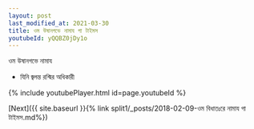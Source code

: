 ```yaml
---
layout: post
last_modified_at: 2021-03-30
title: ওম উষানগভে নামায গা টাইমস
youtubeId: yQQBZ0jDy1o
---
```

 
 
 ওম উষানগভে নামায  
 
 -  যিনি জ্বলন্ত রশ্মির অধিকারী 
 
  
 
  
 
 
 
 
 
 


{% include youtubePlayer.html id=page.youtubeId %}
 
[Next]({{ site.baseurl }}{% link  split1/_posts/2018-02-09-ওম বিধাতঃরে নামায গা টাইমস.md%})
 
